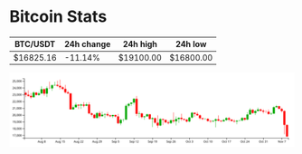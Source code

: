 # Bitcoin Stats

BTC/USDT|24h change|24h high|24h low|
|---|---|---|---|
|$16825.16|-11.14%|$19100.00|$16800.00|

<img src="./chart.svg">
